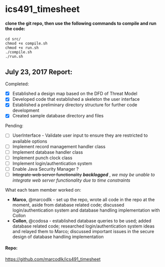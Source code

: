 # ics491_timesheet

#### clone the git repo, then use the following commands to compile and run the code:
```
cd src/
chmod +x compile.sh
chmod +x run.sh
./compile.sh
./run.sh
```
## July 23, 2017 Report: 
Completed: 
- [x] Established a design map based on the DFD of Threat Model 
- [x] Developed code that established a skeleton the user interface 
- [x] Established a preliminary directory structure for further code development 
- [x] Created sample database directory and files 

Pending: 
- [ ] UserInterface - Validate user input to ensure they are restricted to available options
- [ ] Implement record management handler class
- [ ] Implement database handler class
- [ ] Implement punch clock class
- [ ] Implement login/authentication system
- [ ] Enable Java Security Manager ?
- [ ] ~~Integrate web server functionality~~ **_backlogged_** , *we may be unable to integrate web server functionality due to time constraints*

What each team member worked on: 
- **Marco**, @marcodlk - set up the repo, wrote all code in the repo at the moment, aside from database related code; discussed login/authentication system and database handling implementation with Collon 
- **Collon**, @codosa - established database queries to be used; added database related code; researched login/authentication system ideas and relayed them to Marco; discussed important issues in the secure design of database handling implementation 

#### Repo:
https://github.com/marcodlk/ics491_timesheet
